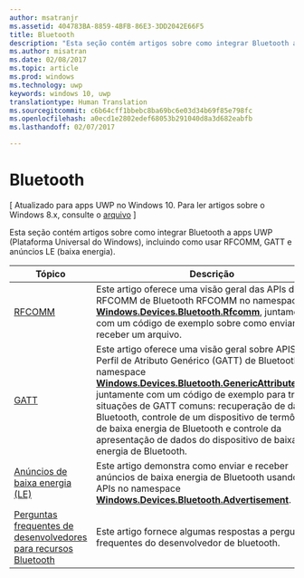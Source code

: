 ```yaml
---
author: msatranjr
ms.assetid: 404783BA-8859-4BFB-86E3-3DD2042E66F5
title: Bluetooth
description: "Esta seção contém artigos sobre como integrar Bluetooth a apps UWP (Plataforma Universal do Windows), incluindo como usar RFCOMM, GATT e anúncios LE (baixa energia)."
ms.author: misatran
ms.date: 02/08/2017
ms.topic: article
ms.prod: windows
ms.technology: uwp
keywords: windows 10, uwp
translationtype: Human Translation
ms.sourcegitcommit: c6b64cff1bbebc8ba69bc6e03d34b69f85e798fc
ms.openlocfilehash: a0ecd1e2802edef68053b291040d8a3d682eabfb
ms.lasthandoff: 02/07/2017

---
```

# <a name="bluetooth"></a>Bluetooth

\[ Atualizado para apps UWP no Windows 10. Para ler artigos sobre o Windows 8.x, consulte o [arquivo](http://go.microsoft.com/fwlink/p/?linkid=619132) \]

Esta seção contém artigos sobre como integrar Bluetooth a apps UWP (Plataforma Universal do Windows), incluindo como usar RFCOMM, GATT e anúncios LE (baixa energia).

|Tópico|Descrição|
|--------|------------------|
| [RFCOMM](send-or-receive-files-with-rfcomm.md)   | Este artigo oferece uma visão geral das APIs de RFCOMM de Bluetooth RFCOMM no namespace [**Windows.Devices.Bluetooth.Rfcomm**](https://msdn.microsoft.com/library/windows/apps/Dn263529), juntamente com um código de exemplo sobre como enviar ou receber um arquivo. |
| [GATT](gatt-scenarios.md) | Este artigo oferece uma visão geral sobre APIS de Perfil de Atributo Genérico (GATT) de Bluetooth no namespace [**Windows.Devices.Bluetooth.GenericAttributeProfile**](https://msdn.microsoft.com/library/windows/apps/Dn297685), juntamente com um código de exemplo para três situações de GATT comuns: recuperação de dados de Bluetooth, controle de um dispositivo de termômetro de baixa energia de Bluetooth e controle da apresentação de dados do dispositivo de baixa energia de Bluetooth. |
| [Anúncios de baixa energia (LE)](ble-beacon.md) | Este artigo demonstra como enviar e receber anúncios de baixa energia de Bluetooth usando as APIs no namespace [**Windows.Devices.Bluetooth.Advertisement**](https://msdn.microsoft.com/library/windows/apps/Dn894325).  | 
| [Perguntas frequentes de desenvolvedores para recursos Bluetooth](bluetooth-dev-faq.md) | Este artigo fornece algumas respostas a perguntas frequentes do desenvolvedor de bluetooth. 

